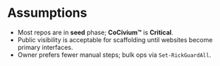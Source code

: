 # Assumptions

- Most repos are in **seed** phase; **CoCivium™** is **Critical**.
- Public visibility is acceptable for scaffolding until websites become primary interfaces.
- Owner prefers fewer manual steps; bulk ops via `Set-RickGuardAll`.
